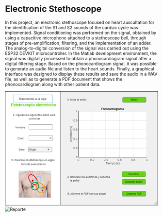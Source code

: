 # Electronic Stethoscope

In this project, an electronic stethoscope focused on heart auscultation for the identification of the S1 and S2 sounds of the cardiac cycle was implemented. Signal conditioning was performed on the signal, obtained by using a capacitive microphone attached to a stethoscope bell, through stages of pre-amplification, filtering, and the implementation of an adder. The analog-to-digital conversion of the signal was carried out using the ESP32 DEVKIT microcontroller. In the Matlab development environment, the signal was digitally processed to obtain a phonocardiogram signal after a digital filtering stage. Based on the phonocardiogram signal, it was possible to generate an audio file and listen to the heart sounds. Finally, a graphical interface was designed to display these results and save the audio in a WAV file, as well as to generate a PDF document that shows the phonocardiogram along with other patient data.

![Interfaz](interfaz.png)
![Reporte](Reporte_PDF.png)
